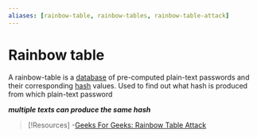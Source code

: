 ```yaml
---
aliases: [rainbow-table, rainbow-tables, rainbow-table-attack]
---
```

# Rainbow table
A rainbow-table is a [database](../../../coding/databases/DBMS.md) of pre-computed plain-text passwords and their corresponding [hash](../../../computers/concepts/cryptography/hashing.md) values. Used to find out what hash is produced from which plain-text password

***multiple texts can produce the same hash***

> [!Resources]
> -[Geeks For Geeks: Rainbow Table Attack](https://www.geeksforgeeks.org/understanding-rainbow-table-attack/)
